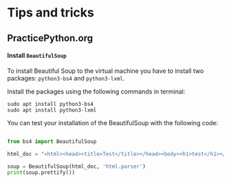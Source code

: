 # Tips and tricks

## PracticePython.org

#### Install `BeautifulSoup`

To install Beautiful Soup to the virtual machine you have to install two packages: 
`python3-bs4` and `python3-lxml`. 

Install the packages using the following commands in terminal:

```
sudo apt install python3-bs4
sudo apt install python3-lxml
```

You can test your installation of the BeautifulSoup with the following code:


```python

from bs4 import BeautifulSoup

html_doc = "<html><head><title>Test</title></head><body><h1>test</h1></body></html>"

soup = BeautifulSoup(html_doc, 'html.parser')
print(soup.prettify())
```
